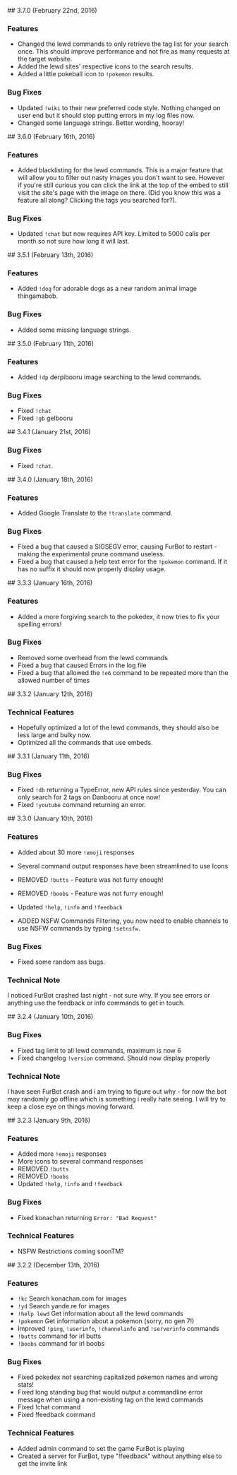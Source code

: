 <a name="3.7.0" />
## 3.7.0 (February 22nd, 2016)

### Features
- Changed the lewd commands to only retrieve the tag list for your search once. This should improve performance and not fire as many requests at the target website.
- Added the lewd sites' respective icons to the search results.
- Added a little pokeball icon to `!pokemon` results.

### Bug Fixes
- Updated `!wiki` to their new preferred code style. Nothing changed on user end but it should stop putting errors in my log files now.
- Changed some language strings. Better wording, hooray!


<a name="3.6.0" />
## 3.6.0 (February 16th, 2016)

### Features
- Added blacklisting for the lewd commands. This is a major feature that will allow you to filter out nasty images you don't want to see. However if you're still curious you can click the link at the top of the embed to still visit the site's page with the image on there. (Did you know this was a feature all along? Clicking the tags you searched for?).

### Bug Fixes
- Updated `!chat` but now requires API key. Limited to 5000 calls per month so not sure how long it will last.


<a name="3.5.1" />
## 3.5.1 (February 13th, 2016)

### Features
- Added `!dog` for adorable dogs as a new random animal image thingamabob.

### Bug Fixes
- Added some missing language strings.


<a name="3.5.0" />
## 3.5.0 (February 11th, 2016)

### Features
- Added `!dp` derpibooru image searching to the lewd commands.

### Bug Fixes
- Fixed `!chat`
- Fixed `!gb` gelbooru


<a name="3.4.1" />
## 3.4.1 (January 21st, 2016)

### Bug Fixes
- Fixed `!chat`.


<a name="3.4.0" />
## 3.4.0 (January 18th, 2016)

### Features
- Added Google Translate to the `!translate` command.

### Bug Fixes
- Fixed a bug that caused a SIGSEGV error, causing FurBot to restart - making the experimental prune command useless.
- Fixed a bug that caused a help text error for the `!pokemon` command. If it has no suffix it should now properly display usage.


<a name="3.3.3" />
## 3.3.3 (January 16th, 2016)

### Features
- Added a more forgiving search to the pokedex, it now tries to fix your spelling errors!

### Bug Fixes
- Removed some overhead from the lewd commands
- Fixed a bug that caused Errors in the log file
- Fixed a bug that allowed the `!e6` command to be repeated more than the allowed number of times


<a name="3.3.2" />
## 3.3.2 (January 12th, 2016)

### Technical Features
- Hopefully optimized a lot of the lewd commands, they should also be less large and bulky now.
- Optimized all the commands that use embeds.


<a name="3.3.1" />
## 3.3.1 (January 11th, 2016)

### Bug Fixes
- Fixed `!db` returning a TypeError, new API rules since yesterday. You can only search for 2 tags on Danbooru at once now!
- Fixed `!youtube` command returning an error.


<a name="3.3.0" />
## 3.3.0 (January 10th, 2016)

### Features
- Added about 30 more `!emoji` responses
- Several command output responses have been streamlined to use Icons
- REMOVED `!butts` - Feature was not furry enough!
- REMOVED `!boobs` - Feature was not furry enough!
- Updated `!help`, `!info` and `!feedback`

- ADDED NSFW Commands Filtering, you now need to enable channels to use NSFW commands by typing `!setnsfw`.

### Bug Fixes
- Fixed some random ass bugs.

### Technical Note
I noticed FurBot crashed last night - not sure why. If you see errors or anything use the feedback or info commands to get in touch.


<a name="3.2.4" />
## 3.2.4 (January 10th, 2016)

### Bug Fixes
- Fixed tag limit to all lewd commands, maximum is now 6
- Fixed changelog `!version` command. Should now display properly

### Technical Note
I have seen FurBot crash and i am trying to figure out why - for now the bot may randomly go offline which is something i really hate seeing. I will try to keep a close eye on things moving forward.


<a name="3.2.3" />
## 3.2.3 (January 9th, 2016)

### Features
- Added more `!emoji` responses
- More icons to several command responses
- REMOVED `!butts`
- REMOVED `!boobs`
- Updated `!help`, `!info` and `!feedback`

### Bug Fixes
- Fixed konachan returning `Error: "Bad Request"`

### Technical Features
- NSFW Restrictions coming soonTM?


<a name="3.2.2" />
## 3.2.2 (December 13th, 2016)

### Features
- `!kc` Search konachan.com for images
- `!yd` Search yande.re for images
- `!help lewd` Get information about all the lewd commands
- `!pokemon` Get information about a pokemon (sorry, no gen 7!)
- Improved `!ping`, `!userinfo`, `!channelinfo` and `!serverinfo` commands
- `!butts` command for irl butts
- `!boobs` command for irl boobs

### Bug Fixes
- Fixed pokedex not searching capitalized pokemon names and wrong stats!
- Fixed long standing bug that would output a commandline error message when using a non-existing tag on the lewd commands
- Fixed !chat command
- Fixed !feedback command

### Technical Features
- Added admin command to set the game FurBot is playing
- Created a server for FurBot, type "!feedback" without anything else to get the invite link
